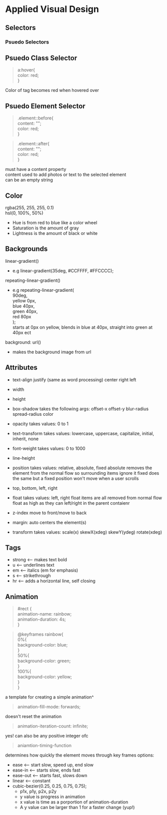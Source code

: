 # Applied Visual Design

## Selectors

### Psuedo Selectors

## Psuedo Class Selector
>a:hover{  
  color: red;  
}

Color of tag becomes red when hovered over

## Psuedo Element Selector
>.element::before{  
  content: "";  
  color: red;  
}

>.element::after{  
  content: "";  
  color: red;  
}

must have a content property  
content used to add photos or text to the selected element  
can be an empty string  

## Color
rgba(255, 255, 255, 0.1)  
hsl(0, 100%, 50%)  
* Hue is from red to blue like a color wheel  
* Saturation is the amount of gray  
* Lightness is the amount of black or white  


## Backgrounds
linear-gradient()  
* e.g linear-gradient(35deg, #CCFFFF, #FFCCCC);

repeating-linear-gradient()
* e.g 
repeating-linear-gradient(  
      		90deg,  
      		yellow 0px,  
      		blue 40px,  
      		green 40px,  
      		red 80px  
    	    );  
	starts at 0px on yellow, blends in blue at 40px, straight into green at 40px ect

background: url()
* makes the background image from url

## Attributes
* text-align
	justify (same as word processing)
	center
	right
	left

* width
* height
* box-shadow
	takes the following args:
	offset-x offset-y blur-radius spread-radius color
* opacity
	takes values:
	0 to 1
* text-transform
	takes values:
	lowercase, uppercase, capitalize, initial, inherit, none
* font-weight
	takes values:
	0 to 1000
* line-height
* position
	takes values:
	relative, absolute, fixed
		absolute removes the element from the normal flow so surrounding items ignore it
		fixed does the same but a fixed position won't move when a user scrolls
* top, bottom, left, right
* float
	takes values:
	left, right
	float items are all removed from normal flow
	float as high as they can left/right in the parent contaienr
* z-index
	move to front/move to back
* margin: auto
	centers the element(s)
* transform
	takes values:
	scale(x)
	skewX(xdeg)
	skewY(ydeg)
	rotate(xdeg)
	

## Tags
* strong 	<-- makes text bold
* u 		<-- underlines text
* em		<-- italics (em for emphasis)
* s		<-- strikethrough
* hr		<-- adds a horizontal line, self closing

## Animation
>#rect {  
    animation-name: rainbow;  
    animation-duration: 4s;  
  }  
  
>@keyframes rainbow{  
    0%{  
      background-color: blue;  
    }  
    50%{  
      background-color: green;  
    }  
    100%{  
      background-color: yellow;  
    }  
  }  

a template for creating a simple animation^

> animation-fill-mode: forwards;

doesn't reset the animation

> animation-iteration-count: infinite;

yes! can also be any positive integer ofc

> aniamtion-timing-function

determines how quickly the element moves through key frames
options:
* ease		<-- start slow, speed up, end slow
* ease-in		<-- starts slow, ends fast
* ease-out	<-- starts fast, slows down
* linear		<-- constant 
* cubic-bezier(0.25, 0.25, 0.75, 0.75);
	* p1x, p1y, p2x, p2y
	* y value is progress in animation
	* x value is time as a porportion of animation-duration
	* A y value can be larger than 1 for a faster change (yup!)